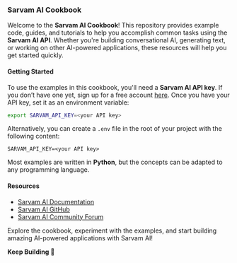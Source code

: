 ### Sarvam AI Cookbook

Welcome to the **Sarvam AI Cookbook**! This repository provides example code, guides, and tutorials to help you accomplish common tasks using the **Sarvam AI API**. Whether you're building conversational AI, generating text, or working on other AI-powered applications, these resources will help you get started quickly.

#### Getting Started
To use the examples in this cookbook, you'll need a **Sarvam AI API key**. If you don’t have one yet, sign up for a free account [here](https://sarvam.ai). Once you have your API key, set it as an environment variable:

```bash
export SARVAM_API_KEY=<your API key>
```

Alternatively, you can create a `.env` file in the root of your project with the following content:

```plaintext
SARVAM_API_KEY=<your API key>
```

Most examples are written in **Python**, but the concepts can be adapted to any programming language.

#### Resources
- [Sarvam AI Documentation](https://docs.sarvam.ai)
- [Sarvam AI GitHub](https://github.com/sarvam-ai)
- [Sarvam AI Community Forum](https://discord.gg/hTuVuPNF)

Explore the cookbook, experiment with the examples, and start building amazing AI-powered applications with Sarvam AI!

**Keep Building 🚀**


